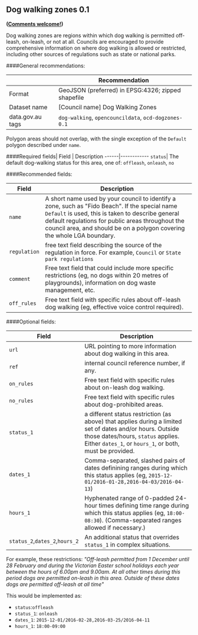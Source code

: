 ## Dog walking zones 0.1

**([Comments welcome!](https://github.com/okfnau/open-council-data/issues))**

Dog walking zones are regions within which dog walking is permitted off-leash, on-leash, or not at all. Councils are encouraged to provide comprehensive information on where dog walking is allowed or restricted, including other sources of regulations such as state or national parks.

####General recommendations:

&nbsp;| Recommendation
------|------------
Format| GeoJSON (preferred) in EPSG:4326; zipped shapefile
Dataset name| [Council name] Dog Walking Zones
data.gov.au tags| `dog-walking`, `opencouncildata`, `ocd-dogzones-0.1`

Polygon areas should not overlap, with the single exception of the `Default` polygon described under `name`.

####Required fields|
Field | Description
------|------------
`status`| The default dog-walking status for this area, one of: `offleash`, `onleash`, `no`

####Recommended fields:

Field | Description
------|------------
`name`| A short name used by your council to identify a zone, such as "Fido Beach". If the special name `Default` is used, this is taken to describe general default regulations for public areas throughout the council area, and should be on a polygon covering the whole LGA boundary.
`regulation`| free text field describing the source of the regulation in force. For example, `Council` or `State park regulations`
`comment`| Free text field that could include more specific restrictions (eg, no dogs within 20 metres of playgrounds), information on dog waste management, etc.
`off_rules`| Free text field with specific rules about off-leash dog walking (eg, effective voice control required).
####Optional fields:

Field | Description
------|------------
`url`| URL pointing to more information about dog walking in this area.
`ref`| internal council reference number, if any.
`on_rules`| Free text field with specific rules about on-leash dog walking.
`no_rules`| Free text field with specific rules about dog-prohibited areas.
`status_1`| a different status restriction (as above) that applies during a limited set of dates and/or hours. Outside those dates/hours, `status` applies. Either `dates_1`, or `hours_1`, or both, must be provided.
`dates_1`| Comma-separated, slashed pairs of dates definining ranges during which this status applies (eg, `2015-12-01/2016-01-28,2016-04-03/2016-04-13`)
`hours_1`| Hyphenated range of 0-padded 24-hour times defining time range during which this status applies (eg, `18:00-08:30`). (Comma-separated ranges allowed if necessary.)
`status_2`,`dates_2`,`hours_2`| An additional status that overrides `status_1` in complex situations.

For example, these restrictions: *"Off-leash permitted from 1 December until 28 February and during the Victorian Easter school holidays each year between the hours of 6.00pm and 9.00am. At all other times during this period dogs are permitted on-leash in this area. Outside of these dates dogs are permitted off-leash at all time"*

This would be implemented as:

* `status`:`offleash`
* `status_1`: `onleash`
* `dates_1`: `2015-12-01/2016-02-28,2016-03-25/2016-04-11`
* `hours_1`: `18:00-09:00`